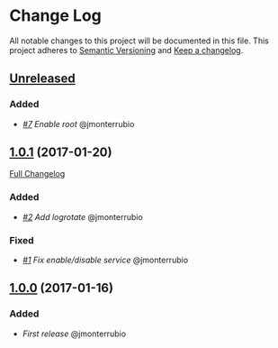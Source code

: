 # Change Log
All notable changes to this project will be documented in this file.
This project adheres to [Semantic Versioning](http://semver.org/) and [Keep a changelog](https://github.com/olivierlacan/keep-a-changelog).

## [Unreleased](https://github.com/idealista-tech/monit-role/tree/develop)
### Added
- *[#7](https://github.com/idealista-tech/monit-role/issues/7) Enable root* @jmonterrubio

## [1.0.1](https://github.com/idealista-tech/monit-role/tree/1.0.1) (2017-01-20)
[Full Changelog](https://github.com/idealista-tech/monit-role/compare/1.0.0...1.0.1)
### Added
- *[#2](https://github.com/idealista-tech/monit-role/issues/2) Add logrotate* @jmonterrubio

### Fixed
- *[#1](https://github.com/idealista-tech/monit-role/issues/1) Fix enable/disable service* @jmonterrubio

## [1.0.0](https://github.com/idealista-tech/monit-role/tree/1.0.0) (2017-01-16)
### Added
- *First release* @jmonterrubio

